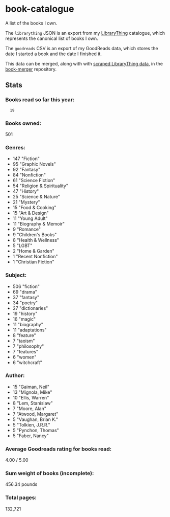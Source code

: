 book-catalogue
==============

A list of the books I own.

The `librarything` JSON is an export from my [LibraryThing](https://www.librarything.com/catalog/tripofmice) catalogue, which represents the canonical list of books I own.

The `goodreads` CSV is an export of my GoodReads data, which stores the date I started a book and the date I finished it.

This data can be merged, along with with [scraped LibraryThing data](https://github.com/mouse-reeve/book-scraper), in the [book-merger](https://github.com/mouse-reeve/book-merger) repository.

## Stats

### Books read so far this year:
      19

### Books owned:
501

### Genres:
- 147 "Fiction"
- 95 "Graphic Novels"
- 92 "Fantasy"
- 84 "Nonfiction"
- 61 "Science Fiction"
- 54 "Religion & Spirituality"
- 47 "History"
- 25 "Science & Nature"
- 21 "Mystery"
- 15 "Food & Cooking"
- 15 "Art & Design"
- 11 "Young Adult"
- 11 "Biography & Memoir"
- 9 "Romance"
- 9 "Children's Books"
- 8 "Health & Wellness"
- 5 "LGBT"
- 2 "Home & Garden"
- 1 "Recent Nonfiction"
- 1 "Christian Fiction"

### Subject:
- 506     "fiction"
- 69     "drama"
- 37     "fantasy"
- 34     "poetry"
- 27     "dictionaries"
- 19     "history"
- 16     "magic"
- 11     "biography"
- 11     "adaptations"
- 8     "feature"
- 7     "taoism"
- 7     "philosophy"
- 7     "features"
- 6     "women"
- 6     "witchcraft"

### Author:
- 15 "Gaiman, Neil"
- 13 "Mignola, Mike"
- 10 "Ellis, Warren"
- 8 "Lem, Stanislaw"
- 7 "Moore, Alan"
- 7 "Atwood, Margaret"
- 5 "Vaughan, Brian K."
- 5 "Tolkien, J.R.R."
- 5 "Pynchon, Thomas"
- 5 "Faber, Nancy"

### Average Goodreads rating for books read:
4.00 / 5.00

### Sum weight of books (incomplete):
456.34 pounds

### Total pages:
132,721


